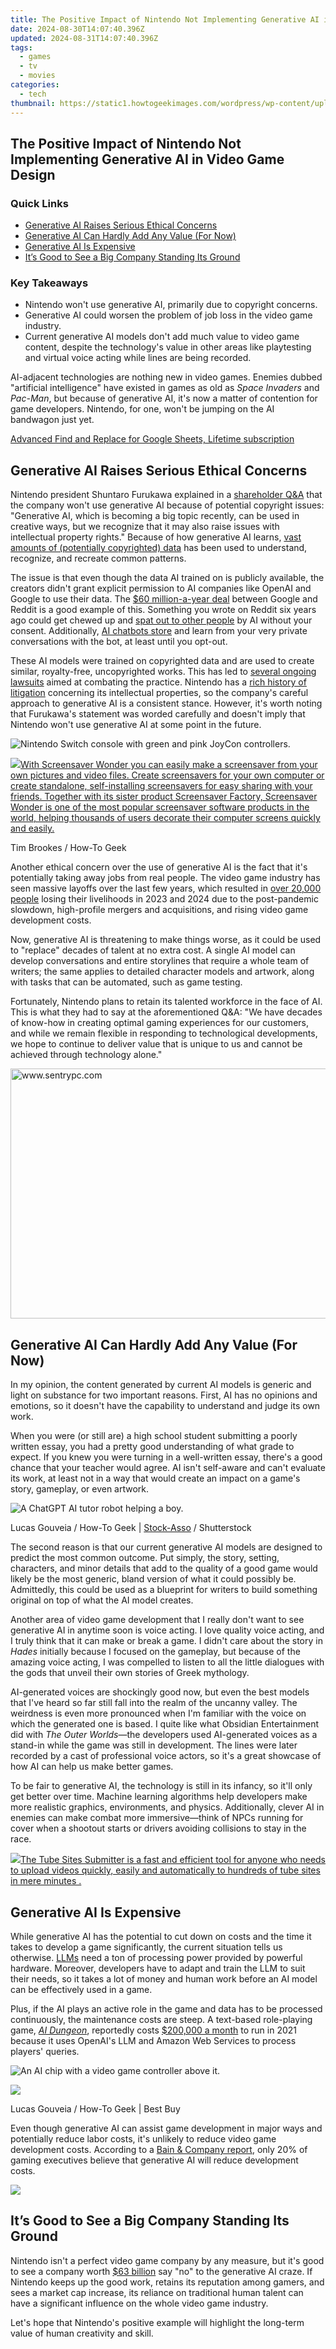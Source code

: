 ```yaml
---
title: The Positive Impact of Nintendo Not Implementing Generative AI in Video Game Design
date: 2024-08-30T14:07:40.396Z
updated: 2024-08-31T14:07:40.396Z
tags:
  - games
  - tv
  - movies
categories:
  - tech
thumbnail: https://static1.howtogeekimages.com/wordpress/wp-content/uploads/2024/07/a-woman-in-a-meeting-room-presenting-on-a-screen-to-several-robots.jpg
---
```


## The Positive Impact of Nintendo Not Implementing Generative AI in Video Game Design

### Quick Links

* [Generative AI Raises Serious Ethical Concerns](https://extra-lessons.techidaily.com/in-2024-boost-your-iphone-imagery-with-light-tricks/)
* [Generative AI Can Hardly Add Any Value (For Now)](https://www.howtogeek.com/nintendo-wont-use-generative-ai-in-games-heres-why-thats-a-good-thing/#generative-ai-can-hardly-add-any-value-for-now)
* [Generative AI Is Expensive](https://facebook-video-files.techidaily.com/updated-fb-sounds-unlimited-grab-and-go/)
* [It’s Good to See a Big Company Standing Its Ground](https://on-screen-recording.techidaily.com/updated-which-should-you-use-obs-studio-or-bandicam-for-2024/)

### Key Takeaways

* Nintendo won't use generative AI, primarily due to copyright concerns.
* Generative AI could worsen the problem of job loss in the video game industry.
* Current generative AI models don't add much value to video game content, despite the technology's value in other areas like playtesting and virtual voice acting while lines are being recorded.

 AI-adjacent technologies are nothing new in video games. Enemies dubbed "artificial intelligence" have existed in games as old as _Space Invaders_ and _Pac-Man_, but because of generative AI, it's now a matter of contention for game developers. Nintendo, for one, won't be jumping on the AI bandwagon just yet.

<!-- affiliate ads begin -->
<a href="https://secure.2checkout.com/order/checkout.php?PRODS=4729642&QTY=1&AFFILIATE=108875&CART=1">Advanced Find and Replace for Google Sheets, Lifetime subscription</a>
<!-- affiliate ads end -->
##  Generative AI Raises Serious Ethical Concerns

 Nintendo president Shuntaro Furukawa explained in a [shareholder Q&A](https://www.tweaktown.com/news/99109/nintendo-wont-use-generative-ai-in-its-first-party-games/index.html) that the company won't use generative AI because of potential copyright issues: "Generative AI, which is becoming a big topic recently, can be used in creative ways, but we recognize that it may also raise issues with intellectual property rights." Because of how generative AI learns, [vast amounts of (potentially copyrighted) data](https://youtube-docs.techidaily.com/approved-mastering-timeliness-using-current-events-to-your-advantage/) has been used to understand, recognize, and recreate common patterns.

 The issue is that even though the data AI trained on is publicly available, the creators didn't grant explicit permission to AI companies like OpenAI and Google to use their data. The [$60 million-a-year deal](https://www.inc.com/reuters/google-to-license-reddit-content-to-train-its-ai-models.html) between Google and Reddit is a good example of this. Something you wrote on Reddit six years ago could get chewed up and [spat out to other people](https://hardware-help.techidaily.com/resolving-controller-connectivity-errors-for-xbox-devices-on-older-windows-versions/) by AI without your consent. Additionally, [AI chatbots store](https://win-answers.techidaily.com/ultimate-guide-enhancing-gameplay-by-resolving-stutters-and-increasing-fps-on-the-ascent/) and learn from your very private conversations with the bot, at least until you opt-out.

 These AI models were trained on copyrighted data and are used to create similar, royalty-free, uncopyrighted works. This has led to [several ongoing lawsuits](https://natlawreview.com/article/generative-ai-systems-tee-fair-use-fight) aimed at combating the practice. Nintendo has a [rich history of litigation](https://www.thegamer.com/a-snapshot-of-nintendos-convoluted-legal-history/) concerning its intellectual properties, so the company's careful approach to generative AI is a consistent stance. However, it's worth noting that Furukawa's statement was worded carefully and doesn't imply that Nintendo won't use generative AI at some point in the future.

![Nintendo Switch console with green and pink JoyCon controllers.](https://static1.howtogeekimages.com/wordpress/wp-content/uploads/2023/11/nintendo_switch_green_pink.jpg) 

<!-- affiliate ads begin -->
<a href="https://secure.2checkout.com/order/checkout.php?PRODS=195080&QTY=1&AFFILIATE=108875&CART=1"><img src="https://www.blumentals.net/scrwonder/images/screensaver-software.png" border="0">With Screensaver Wonder you can easily make a screensaver from your own pictures and video files. Create screensavers for your own computer or create standalone, self-installing screensavers for easy sharing with your friends. Together with its sister product Screensaver Factory, Screensaver Wonder is one of the most popular screensaver software products in the world, helping thousands of users decorate their computer screens quickly and easily.</a>
<!-- affiliate ads end -->
Tim Brookes / How-To Geek

 Another ethical concern over the use of generative AI is the fact that it's potentially taking away jobs from real people. The video game industry has seen massive layoffs over the last few years, which resulted in [over 20,000 people](https://www.eurogamer.net/games-industry-layoffs-surpass-10000-for-2024-so-far) losing their livelihoods in 2023 and 2024 due to the post-pandemic slowdown, high-profile mergers and acquisitions, and rising video game development costs.

 Now, generative AI is threatening to make things worse, as it could be used to "replace" decades of talent at no extra cost. A single AI model can develop conversations and entire storylines that require a whole team of writers; the same applies to detailed character models and artwork, along with tasks that can be automated, such as game testing.

 Fortunately, Nintendo plans to retain its talented workforce in the face of AI. This is what they had to say at the aforementioned Q&A: "We have decades of know-how in creating optimal gaming experiences for our customers, and while we remain flexible in responding to technological developments, we hope to continue to deliver value that is unique to us and cannot be achieved through technology alone."

<!-- affiliate ads begin -->
<a href="https://sentrypc.7eer.net/c/5597632/398453/3022" target="_top" id="398453"><img src="//a.impactradius-go.com/display-ad/3022-398453" border="0" alt="www.sentrypc.com" width="580" height="400"/></a><img height="0" width="0" src="https://sentrypc.7eer.net/i/5597632/398453/3022" style="position:absolute;visibility:hidden;" border="0" />
<!-- affiliate ads end -->
##  Generative AI Can Hardly Add Any Value (For Now)

 In my opinion, the content generated by current AI models is generic and light on substance for two important reasons. First, AI has no opinions and emotions, so it doesn't have the capability to understand and judge its own work.

 When you were (or still are) a high school student submitting a poorly written essay, you had a pretty good understanding of what grade to expect. If you knew you were turning in a well-written essay, there's a good chance that your teacher would agree. AI isn't self-aware and can't evaluate its work, at least not in a way that would create an impact on a game's story, gameplay, or even artwork.

![A ChatGPT AI tutor robot helping a boy.](https://static1.howtogeekimages.com/wordpress/wp-content/uploads/2024/07/a-chatgpt-ai-tutor-robot-helping-a-boy.jpg) 

  
Lucas Gouveia / How-To Geek | [Stock-Asso](https://www.shutterstock.com/en/image-photo/innovative-ai-robot-tutor-helping-teenage-2271198751) / Shutterstock

 The second reason is that our current generative AI models are designed to predict the most common outcome. Put simply, the story, setting, characters, and minor details that add to the quality of a good game would likely be the most generic, bland version of what it could possibly be. Admittedly, this could be used as a blueprint for writers to build something original on top of what the AI model creates.

 Another area of video game development that I really don't want to see generative AI in anytime soon is voice acting. I love quality voice acting, and I truly think that it can make or break a game. I didn't care about the story in _Hades_ initially because I focused on the gameplay, but because of the amazing voice acting, I was compelled to listen to all the little dialogues with the gods that unveil their own stories of Greek mythology.

 AI-generated voices are shockingly good now, but even the best models that I've heard so far still fall into the realm of the uncanny valley. The weirdness is even more pronounced when I'm familiar with the voice on which the generated one is based. I quite like what Obsidian Entertainment did with _The Outer Worlds_—the developers used AI-generated voices as a stand-in while the game was still in development. The lines were later recorded by a cast of professional voice actors, so it's a great showcase of how AI can help us make better games.

 To be fair to generative AI, the technology is still in its infancy, so it'll only get better over time. Machine learning algorithms help developers make more realistic graphics, environments, and physics. Additionally, clever AI in enemies can make combat more immersive—think of NPCs running for cover when a shootout starts or drivers avoiding collisions to stay in the race.

<!-- affiliate ads begin -->
<a href="https://secure.2checkout.com/order/checkout.php?PRODS=4531356&QTY=1&AFFILIATE=108875&CART=1"><img src="https://secure.avangate.com/images/merchant/8fdd149fcaa7058caccc9c4ad5b0d89a/products/tss-box.JPG" border="0">The Tube Sites Submitter is a fast and efficient tool for anyone who needs to upload videos quickly, easily and automatically to hundreds of tube sites in mere minutes . </a>
<!-- affiliate ads end -->
##  Generative AI Is Expensive

 While generative AI has the potential to cut down on costs and the time it takes to develop a game significantly, the current situation tells us otherwise. [LLMs](https://extra-support.techidaily.com/2024-approved-picture-perfect-presentation-software-for-impeccable-photo-framing/) need a ton of processing power provided by powerful hardware. Moreover, developers have to adapt and train the LLM to suit their needs, so it takes a lot of money and human work before an AI model can be effectively used in a game.

 Plus, if the AI plays an active role in the game and data has to be processed continuously, the maintenance costs are steep. A text-based role-playing game, [_AI Dungeon_](https://play.aidungeon.com/main/home), reportedly costs [$200,000 a month](https://www.cnbc.com/2023/03/13/chatgpt-and-generative-ai-are-booming-but-at-a-very-expensive-price.html) to run in 2021 because it uses OpenAI's LLM and Amazon Web Services to process players' queries.

![An AI chip with a video game controller above it.](https://static1.howtogeekimages.com/wordpress/wp-content/uploads/2024/05/an-ai-chip-with-a-video-game-controller-above-it.jpg) 

<!-- affiliate ads begin -->
<a href="https://secure.2checkout.com/order/checkout.php?PRODS=4715391&QTY=1&AFFILIATE=108875&CART=1"><img src="https://secure.avangate.com/images/merchant/7f687767ccf20fcea1c9dc4a5adc2326/Digisigner_banner_728_x_90_color_version.png" border="0"></a>
<!-- affiliate ads end -->
Lucas Gouveia / How-To Geek | Best Buy

 Even though generative AI can assist game development in major ways and potentially reduce labor costs, it's unlikely to reduce video game development costs. According to a [Bain & Company report](https://www.bain.com/about/media-center/press-releases/2023/generative-ai-will-contribute-to-more-than-half-of-video-game-development-within-next-5-to-10-years-finds-bain--company), only 20% of gaming executives believe that generative AI will reduce development costs.

<!-- affiliate ads begin -->
<a href="https://shop.manycam.com/order/checkout.php?PRODS=17729331&QTY=1&AFFILIATE=108875&CART=1"><img src="https://secure.avangate.com/images/merchant/8230bea7d54bcdf99cdfe85cb07313d5/mcaffbanner600x500.png" border="0"></a>
<!-- affiliate ads end -->
##  It’s Good to See a Big Company Standing Its Ground

 Nintendo isn't a perfect video game company by any measure, but it's good to see a company worth [$63 billion](https://companiesmarketcap.com/nintendo/marketcap/) say "no" to the generative AI craze. If Nintendo keeps up the good work, retains its reputation among gamers, and sees a market cap increase, its reliance on traditional human talent can have a significant influence on the whole video game industry.

 Let's hope that Nintendo's positive example will highlight the long-term value of human creativity and skill.

<ins class="adsbygoogle"
     style="display:block"
     data-ad-format="autorelaxed"
     data-ad-client="ca-pub-7571918770474297"
     data-ad-slot="1223367746"></ins>



<ins class="adsbygoogle"
     style="display:block"
     data-ad-client="ca-pub-7571918770474297"
     data-ad-slot="8358498916"
     data-ad-format="auto"
     data-full-width-responsive="true"></ins>


